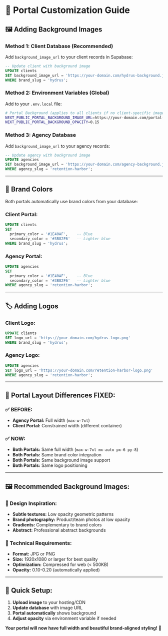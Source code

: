 # 🎨 Portal Customization Guide

## 🖼️ **Adding Background Images**

### **Method 1: Client Database (Recommended)**
Add `background_image_url` to your client records in Supabase:

```sql
-- Update client with background image
UPDATE clients 
SET background_image_url = 'https://your-domain.com/hydrus-background.jpg'
WHERE brand_slug = 'hydrus';
```

### **Method 2: Environment Variables (Global)**
Add to your `.env.local` file:

```bash
# Portal Background (applies to all clients if no client-specific image)
NEXT_PUBLIC_PORTAL_BACKGROUND_IMAGE_URL=https://your-domain.com/portal-background.jpg
NEXT_PUBLIC_PORTAL_BACKGROUND_OPACITY=0.15
```

### **Method 3: Agency Database**
Add `background_image_url` to your agency records:

```sql
-- Update agency with background image  
UPDATE agencies
SET background_image_url = 'https://your-domain.com/agency-background.jpg'
WHERE agency_slug = 'retention-harbor';
```

---

## 🎨 **Brand Colors**

Both portals automatically use brand colors from your database:

### **Client Portal:**
```sql
UPDATE clients 
SET 
  primary_color = '#1E40AF',    -- Blue
  secondary_color = '#3B82F6'   -- Lighter blue
WHERE brand_slug = 'hydrus';
```

### **Agency Portal:**
```sql
UPDATE agencies
SET 
  primary_color = '#1E40AF',    -- Blue
  secondary_color = '#3B82F6'   -- Lighter blue  
WHERE agency_slug = 'retention-harbor';
```

---

## 🏷️ **Adding Logos**

### **Client Logo:**
```sql
UPDATE clients 
SET logo_url = 'https://your-domain.com/hydrus-logo.png'
WHERE brand_slug = 'hydrus';
```

### **Agency Logo:**
```sql
UPDATE agencies
SET logo_url = 'https://your-domain.com/retention-harbor-logo.png'
WHERE agency_slug = 'retention-harbor';
```

---

## 🎯 **Portal Layout Differences FIXED:**

### **✅ BEFORE:**
- **Agency Portal:** Full width (`max-w-7xl`)
- **Client Portal:** Constrained width (different container)

### **✅ NOW:**
- **Both Portals:** Same full width (`max-w-7xl mx-auto px-6 py-8`)
- **Both Portals:** Same brand color integration
- **Both Portals:** Same background image support
- **Both Portals:** Same logo positioning

---

## 🖼️ **Recommended Background Images:**

### **🎨 Design Inspiration:**
- **Subtle textures:** Low opacity geometric patterns
- **Brand photography:** Product/team photos at low opacity
- **Gradients:** Complementary to brand colors
- **Abstract:** Professional abstract backgrounds

### **📱 Technical Requirements:**
- **Format:** JPG or PNG
- **Size:** 1920x1080 or larger for best quality
- **Optimization:** Compressed for web (< 500KB)
- **Opacity:** 0.10-0.20 (automatically applied)

---

## 🚀 **Quick Setup:**

1. **Upload image** to your hosting/CDN
2. **Update database** with image URL
3. **Portal automatically** shows background
4. **Adjust opacity** via environment variable if needed

**Your portal will now have full width and beautiful brand-aligned styling!** 🎯